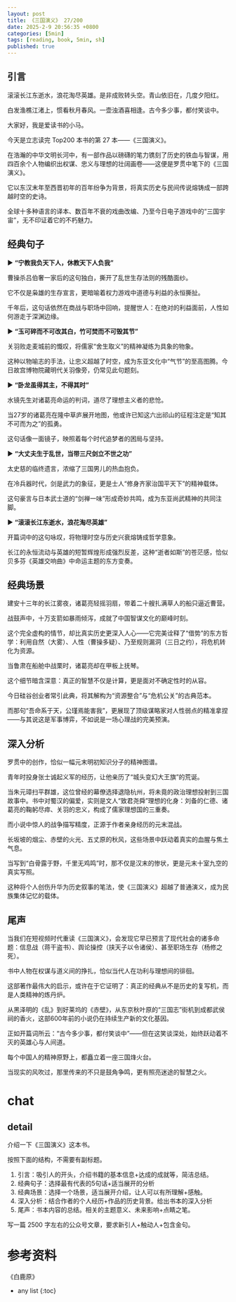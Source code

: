 ```yaml
---
layout: post
title: 《三国演义》 27/200
date: 2025-2-9 20:56:35 +0800
categories: [5min]
tags: [reading, book, 5min, sh]
published: true
---
```



## 引言  

滚滚长江东逝水，浪花淘尽英雄。是非成败转头空。青山依旧在，几度夕阳红。

白发渔樵江渚上，惯看秋月春风。一壶浊酒喜相逢。古今多少事，都付笑谈中。

大家好，我是爱读书的小马。

今天是立志读完 Top200 本书的第 27 本——《三国演义》。

在浩瀚的中华文明长河中，有一部作品以磅礴的笔力镌刻了历史的铁血与智谋，用四百余个人物编织出权谋、忠义与理想的壮阔画卷——这便是罗贯中笔下的《三国演义》。

它以东汉末年至西晋初年的百年纷争为背景，将真实历史与民间传说熔铸成一部跨越时空的史诗。

全球十多种语言的译本、数百年不衰的戏曲改编、乃至今日电子游戏中的“三国宇宙”，无不印证着它的不朽魅力。

## 经典句子

▶ **“宁教我负天下人，休教天下人负我”**  

曹操杀吕伯奢一家后的这句独白，撕开了乱世生存法则的残酷面纱。

它不仅是枭雄的生存宣言，更暗喻着权力游戏中道德与利益的永恒撕扯。

千年后，这句话依然在商战与职场中回响，提醒世人：在绝对的利益面前，人性如何游走于深渊边缘。

▶  **“玉可碎而不可改其白，竹可焚而不可毁其节”**  

关羽败走麦城前的慨叹，将儒家“舍生取义”的精神凝练为具象的物象。

这种以物喻志的手法，让忠义超越了时空，成为东亚文化中“气节”的至高图腾。今日故宫博物院藏明代关羽像旁，仍常见此句题刻。

▶  **“卧龙虽得其主，不得其时”**  

水镜先生对诸葛亮命运的判词，道尽了理想主义者的悲怆。

当27岁的诸葛亮在隆中草庐展开地图，他或许已知这六出祁山的征程注定是“知其不可而为之”的孤勇。

这句话像一面镜子，映照着每个时代追梦者的困局与坚持。

▶  **“大丈夫生于乱世，当带三尺剑立不世之功”**  

太史慈的临终遗言，浓缩了三国男儿的热血抱负。

在冷兵器时代，剑是武力的象征，更是士人“修身齐家治国平天下”的精神载体。

这句豪言与日本武士道的“剑禅一味”形成奇妙共鸣，成为东亚尚武精神的共同注脚。

▶  **“滚滚长江东逝水，浪花淘尽英雄”**  

开篇词中的这句咏叹，将物理时空与历史兴衰熔铸成哲学意象。

长江的永恒流动与英雄的短暂辉煌形成强烈反差，这种“逝者如斯”的苍茫感，恰似贝多芬《英雄交响曲》中命运主题的东方变奏。

## 经典场景

建安十三年的长江雾夜，诸葛亮轻摇羽扇，带着二十艘扎满草人的船只逼近曹营。

战鼓声中，十万支箭如暴雨倾泻，成就了中国智谋文化的巅峰时刻。

这个完全虚构的情节，却比真实历史更深入人心——它完美诠释了“借势”的东方哲学：利用自然（大雾）、人性（曹操多疑）、乃至规则漏洞（三日之约），将危机转化为资源。  

当鲁肃在船舱中战栗时，诸葛亮却在甲板上抚琴。

这个细节暗含深意：真正的智慧不仅是计算，更是面对不确定性时的从容。

今日硅谷创业者常引此典，将其解构为“资源整合”与“危机公关”的古典范本。

而那句“吾命系于天，公瑾焉能害我”，更展现了顶级谋略家对人性弱点的精准拿捏——与其说这是军事博弈，不如说是一场心理战的完美预演。

## 深入分析

罗贯中的创作，恰似一幅元末明初知识分子的精神图谱。

青年时投身张士诚起义军的经历，让他亲历了“城头变幻大王旗”的荒诞。

当朱元璋扫平群雄，这位曾经的幕僚选择退隐杭州，将未竟的政治理想投射到三国故事中。书中对蜀汉的偏爱，实则是文人“致君尧舜”理想的化身：刘备的仁德、诸葛亮的鞠躬尽瘁、关羽的忠义，构成了儒家理想国的三重奏。  

而小说中惊人的战争描写精度，正源于作者亲身经历的元末混战。

长坂坡的烟尘、赤壁的火光、五丈原的秋风，这些场景中跃动着真实的血腥与焦土气息。

当写到“白骨露于野，千里无鸡鸣”时，那不仅是汉末的惨状，更是元末十室九空的真实写照。

这种将个人创伤升华为历史叙事的笔法，使《三国演义》超越了普通演义，成为民族集体记忆的载体。

## 尾声

当我们在短视频时代重读《三国演义》，会发现它早已预言了现代社会的诸多命题：信息战（蒋干盗书）、舆论操控（挟天子以令诸侯）、甚至职场生存（杨修之死）。

书中人物在权谋与道义间的挣扎，恰似当代人在功利与理想间的徘徊。  

这部著作最伟大的启示，或许在于它证明了：真正的经典从不是历史的复写机，而是人类精神的炼丹炉。

从黑泽明的《乱》到好莱坞的《赤壁》，从东京秋叶原的“三国志”街机到成都武侯祠的香火，这部600年前的小说仍在持续生产新的文化基因。

正如开篇词所云：“古今多少事，都付笑谈中”——但在这笑谈深处，始终跃动着不灭的英雄心与人间道。  

每个中国人的精神原野上，都矗立着一座三国烽火台。

当现实的风吹过，那里传来的不只是鼓角争鸣，更有照亮迷途的智慧之火。

# chat

## detail

介绍一下《三国演义》这本书。

按照下面的结构，不需要有副标题。

1. 引言：吸引人的开头，介绍书籍的基本信息+达成的成就等，简洁总结。
2. 经典句子：选择最有代表的5句话+适当展开的分析
3. 经典场景：选择一个场景，适当展开介绍，让人可以有所理解+感触。
4. 深入分析：结合作者的个人经历+作品的历史背景。给出书本的深入分析
5. 尾声：书本内容的总结。相关的主题意义、未来影响+点睛之笔。

写一篇 2500 字左右的公众号文章，要求新引人+触动人+包含金句。


# 参考资料

 《白鹿原》

* any list
{:toc}